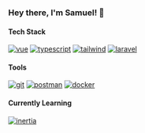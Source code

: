 ### Hey there, I'm Samuel! 👋

#### Tech Stack
[![vue][vue]][vue-url]
[![typescript][typescript]][typescript-url]
[![tailwind][tailwind]][tailwind-url]
[![laravel][laravel]][laravel-url]

#### Tools
[![git][git]][git-url]
[![postman][postman]][postman-url]
[![docker][docker]][docker-url]

#### Currently Learning
[![inertia][inertia]][inertia-url]

<!-- Badges -->
[vue]: https://img.shields.io/badge/Vue.js-35495E?style=for-the-badge&logo=vue.js&logoColor=4FC08D
[vue-url]: https://vuejs.org/
[typescript]: https://img.shields.io/badge/TypeScript-3178C6.svg?style=for-the-badge&logo=TypeScript&logoColor=white
[typescript-url]: https://www.typescriptlang.org/
[tailwind]: https://img.shields.io/badge/Tailwind_CSS-38B2AC?style=for-the-badge&logo=tailwind-css&logoColor=white
[tailwind-url]: https://tailwindcss.com/
[laravel]: https://img.shields.io/badge/Laravel-F72C1F?style=for-the-badge&logo=laravel&logoColor=white
[laravel-url]: https://laravel.com/
[git]: https://img.shields.io/badge/Git-F05032?style=for-the-badge&logo=git&logoColor=white
[git-url]: https://git-scm.com/
[postman]: https://img.shields.io/badge/Postman-FF6C37?style=for-the-badge&logo=postman&logoColor=white
[postman-url]: https://www.postman.com/
[docker]: https://img.shields.io/badge/Docker-2496ED?style=for-the-badge&logo=docker&logoColor=white
[docker-url]: https://www.docker.com/
[inertia]: https://img.shields.io/badge/Inertia.js-9553E9?style=for-the-badge&logo=Inertia&logoColor=white
[inertia-url]: https://inertiajs.com/
